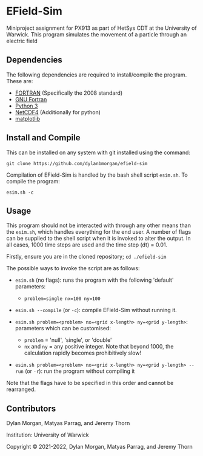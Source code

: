 # EField-Sim
Miniproject assignment for PX913 as part of HetSys CDT at the University of Warwick. This program simulates the movement of a particle through an electric field 

## Dependencies
The following dependencies are required to install/compile the program. These are:

- [FORTRAN](https://fortran-lang.org/) (Specifically the 2008 standard)
- [GNU Fortran](https://gcc.gnu.org/fortran/)
- [Python 3](https://www.python.downloads/org/)
- [NetCDF4](https://www.unidata.ucar.edu/software/netcdf/) (Additionally for python)
- [matplotlib](https://matplotlib.org/)

## Install and Compile 
This can be installed on any system with git installed using the command:

`git clone https://github.com/dylanbmorgan/efield-sim` 

Compilation of EField-Sim is handled by the bash shell script `esim.sh`. To compile the program: 

`esim.sh -c`

## Usage
This program should not be interacted with through any other means than the `esim.sh`, which handles everything for the end user. A number of flags can be supplied to the shell script when it is invoked to alter the output. In all cases, 1000 time steps are used and the time step (dt) = 0.01. 

Firstly, ensure you are in the cloned repository; `cd ./efield-sim`

The possible ways to invoke the script are as follows: 
- `esim.sh` (no flags): runs the program with the following 'default' parameters:
  - `problem=single nx=100 ny=100`

- `esim.sh --compile` (or `-c`): compile EField-Sim without running it. 

- `esim.sh problem=<problem> nx=<grid x-length> ny=<grid y-length>`: parameters which can be customised:
  - `problem` = 'null', 'single', or 'double'
  - `nx` and `ny` = any positive integer. Note that beyond 1000, the calculation rapidly becomes prohibitively slow!
  
- `esim.sh problem=<problem> nx=<grid x-length> ny=<grid y-length> --run` (or `-r`): run the program without compiling it

Note that the flags have to be specified in this order and cannot be rearranged.

## Contributors 
Dylan Morgan, Matyas Parrag, and Jeremy Thorn

Institution: University of Warwick 

Copyright © 2021-2022, Dylan Morgan, Matyas Parrag, and Jeremy Thorn

